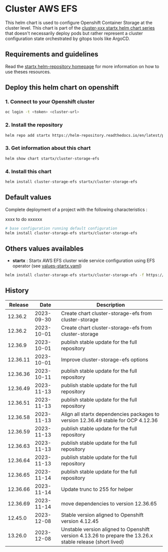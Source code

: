 # Cluster AWS EFS

This helm chart is used to configure Openshift Container Storage at the cluster level.
This chart is part of the [cluster-xxx startx helm chart series](https://helm-repository.readthedocs.io#cluster-helm-charts) that doesn't necessarily deploy pods but rather represent a cluster configuration state orchestrated by gitops tools like ArgoCD.

## Requirements and guidelines

Read the [startx helm-repository homepage](https://helm-repository.readthedocs.io) for
more information on how to use theses resources.

## Deploy this helm chart on openshift

### 1. Connect to your Openshift cluster

```bash
oc login -t <token> <cluster-url>
```

### 2. Install the repository

```bash
helm repo add startx https://helm-repository.readthedocs.io/en/latest/packages/
```

### 3. Get information about this chart

```bash
helm show chart startx/cluster-storage-efs
```

### 4. Install this chart

```bash
helm install cluster-storage-efs startx/cluster-storage-efs
```

## Default values

Complete deployment of a project with the following characteristics :

xxxx to do xxxxxx

```bash
# base configuration running default configuration
helm install cluster-storage-efs startx/cluster-storage-efs
```

## Others values availables

- **startx** : Startx AWS EFS cluster wide service configuration using EFS operator (see [values-startx.yaml](https://raw.githubusercontent.com/startxfr/helm-repository/master/charts/cluster-storage-efs/values-startx.yaml))

```bash
helm install cluster-storage-efs startx/cluster-storage-efs -f https://raw.githubusercontent.com/startxfr/helm-repository/master/charts/cluster-storage-efs/values-startx.yaml
```

## History

| Release  | Date       | Description                                                                                            |
| -------- | ---------- | ------------------------------------------------------------------------------------------------------ |
| 12.36.2 | 2023-09-30 | Create chart cluster-storage-efs from cluster-storage 
| 12.36.2 | 2023-10-01 | Create chart cluster-storage-efs from cluster-storage
| 12.36.9 | 2023-10-01 | publish stable update for the full repository
| 12.36.11 | 2023-10-01 | Improve cluster-storage-efs options
| 12.36.36 | 2023-10-11 | publish stable update for the full repository
| 12.36.49 | 2023-11-13 | publish stable update for the full repository
| 12.36.51 | 2023-11-13 | publish stable update for the full repository
| 12.36.58 | 2023-11-13 | Align all startx dependencies packages to version 12.36.49 stable for OCP 4.12.36
| 12.36.59 | 2023-11-13 | publish stable update for the full repository
| 12.36.63 | 2023-11-13 | publish stable update for the full repository
| 12.36.64 | 2023-11-13 | publish stable update for the full repository
| 12.36.65 | 2023-11-14 | publish stable update for the full repository
| 12.36.66 | 2023-11-14 | Update trunc to 255 for helper
| 12.36.69 | 2023-11-14 | move dependencies to version 12.36.65
| 12.45.0 | 2023-12-08 | Stable version aligned to Openshift version 4.12.45
| 13.26.0 | 2023-12-08 | Unstable version aligned to Openshift version 4.13.26 to prepare the 13.26.x stable release (short lived)
